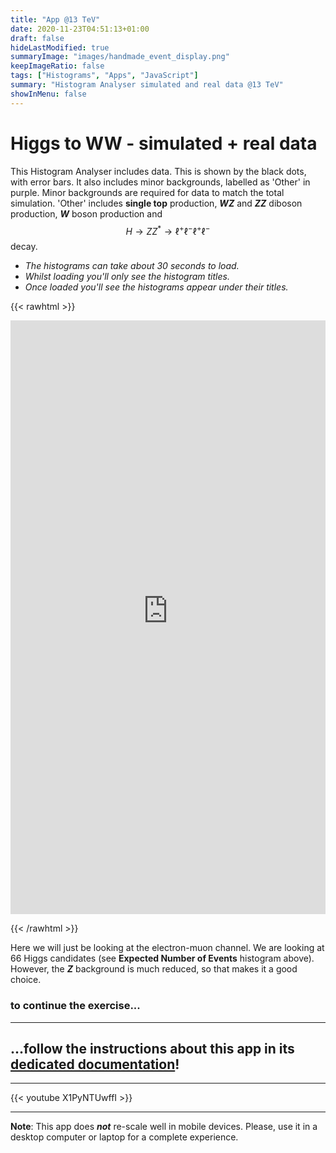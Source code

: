 ```yaml
---
title: "App @13 TeV"
date: 2020-11-23T04:51:13+01:00
draft: false
hideLastModified: true
summaryImage: "images/handmade_event_display.png"
keepImageRatio: false
tags: ["Histograms", "Apps", "JavaScript"]
summary: "Histogram Analyser simulated and real data @13 TeV"
showInMenu: false
---
```



# Higgs to WW - simulated + real data

This Histogram Analyser includes data. This is shown by the black dots, with error bars.
It also includes minor backgrounds, labelled as 'Other' in purple. Minor backgrounds are required for data to match the total simulation. 'Other' includes **single top** production, ***WZ*** and ***ZZ*** diboson production, ***W*** boson production and $$H \rightarrow ZZ^* \rightarrow \ell^+\ell^-\ell^+\ell^-$$ decay.

* *The histograms can take about 30 seconds to load.*
* *Whilst loading you'll only see the histogram titles.*
* *Once loaded you'll see the histograms appear under their titles.*

{{< rawhtml >}}

<p align="center">
<iframe name="analyzer" style="overflow:hidden;height: 950px; width:100%"  src="https://atlas-opendata.web.cern.ch/release/2020/documentation/visualization/CrossFilter/13TeV_hwwanalyser.html" frameborder="0" allowfullscreen></iframe>
</p>

{{< /rawhtml >}}

Here we will just be looking at the electron-muon channel. We are looking at 66 Higgs candidates (see **Expected Number of Events** histogram above). However, the ***Z*** background is much reduced, so that makes it a good choice.

### to continue the exercise...
---

## ...follow the instructions about this app in its [dedicated documentation](http://opendata.atlas.cern/release/2020/documentation/visualization/histogram-analyser-2_13TeV.html)!

---

{{< youtube X1PyNTUwffI >}}

---

**Note**: This app does ***not*** re-scale well in mobile devices. Please, use it in a desktop computer or laptop for a complete experience.
